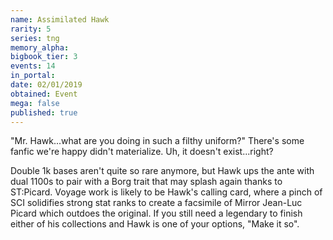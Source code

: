 ```yaml
---
name: Assimilated Hawk
rarity: 5
series: tng
memory_alpha:
bigbook_tier: 3
events: 14
in_portal:
date: 02/01/2019
obtained: Event
mega: false
published: true
---
```


"Mr. Hawk...what are you doing in such a filthy uniform?" There's some fanfic we're happy didn't materialize. Uh, it doesn't exist...right?

Double 1k bases aren't quite so rare anymore, but Hawk ups the ante with dual 1100s to pair with a Borg trait that may splash again thanks to ST:Picard. Voyage work is likely to be Hawk's calling card, where a pinch of SCI solidifies strong stat ranks to create a facsimile of Mirror Jean-Luc Picard which outdoes the original. If you still need a legendary to finish either of his collections and Hawk is one of your options, "Make it so".
